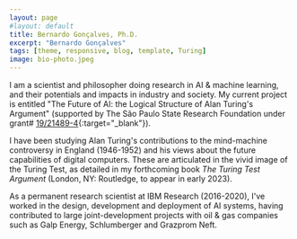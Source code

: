 ```yaml
---
layout: page
#layout: default
title: Bernardo Gonçalves, Ph.D.
excerpt: "Bernardo Gonçalves"
tags: [theme, responsive, blog, template, Turing]
image: bio-photo.jpeg
---
```


I am a scientist and philosopher doing research in AI & machine learning, and their potentials and impacts in industry and society. My current project is entitled "The Future of AI: the Logical Structure of Alan Turing's Argument" (supported by The São Paulo State Research Foundation under grant# [19/21489-4](http://bv.fapesp.br/en/bolsas/191927/the-future-of-artificial-intelligence-the-logical-structure-of-alan-turings-argument/){:target="_blank"}). 

I have been studying Alan Turing's contributions to the mind-machine controversy in England (1946-1952) and his views about the future capabilities of digital computers. These are articulated in the vivid image of the Turing Test, as detailed in my forthcoming book _The Turing Test Argument_ (London, NY: Routledge, to appear in early 2023). 

As a permanent research scientist at IBM Research (2016-2020), I've worked in the design, development and deployment of AI systems, having contributed to large joint-development projects with oil & gas companies such as Galp Energy, Schlumberger and Grazprom Neft. 

